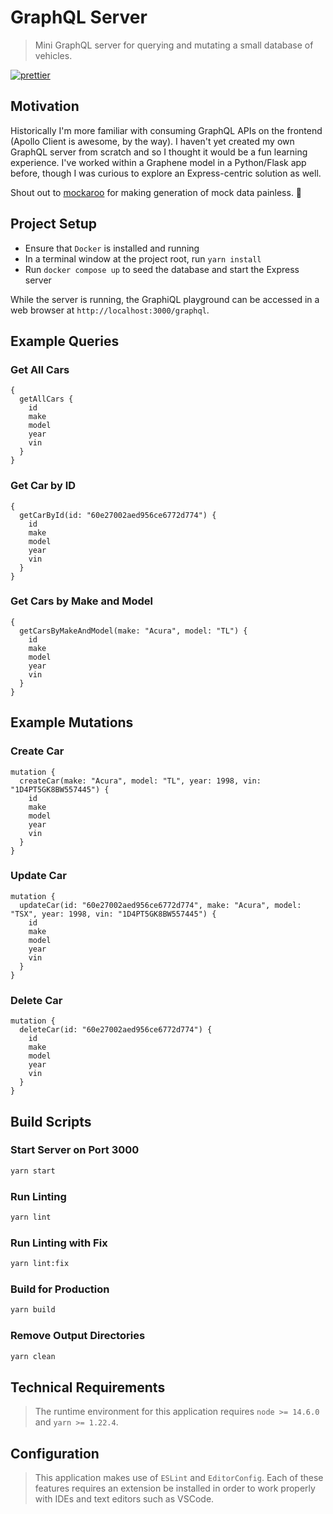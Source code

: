 # GraphQL Server

> Mini GraphQL server for querying and mutating a small database of vehicles.

[![prettier](https://img.shields.io/badge/code_style-prettier-ff69b4.svg)](https://prettier.io/)

## Motivation

Historically I'm more familiar with consuming GraphQL APIs on the frontend (Apollo Client is awesome, by the way). I haven't yet created my own GraphQL server from scratch and so I thought it would be a fun learning experience. I've worked within a Graphene model in a Python/Flask app before, though I was curious to explore an Express-centric solution as well.

Shout out to [mockaroo](https://mockaroo.com/) for making generation of mock data painless. 🦘

## Project Setup

- Ensure that `Docker` is installed and running
- In a terminal window at the project root, run `yarn install`
- Run `docker compose up` to seed the database and start the Express server

While the server is running, the GraphiQL playground can be accessed in a web browser at `http://localhost:3000/graphql`.

## Example Queries

### Get All Cars

```gql
{
  getAllCars {
    id
    make
    model
    year
    vin
  }
}
```

### Get Car by ID

```gql
{
  getCarById(id: "60e27002aed956ce6772d774") {
    id
    make
    model
    year
    vin
  }
}
```

### Get Cars by Make and Model

```gql
{
  getCarsByMakeAndModel(make: "Acura", model: "TL") {
    id
    make
    model
    year
    vin
  }
}
```

## Example Mutations

### Create Car

```gql
mutation {
  createCar(make: "Acura", model: "TL", year: 1998, vin: "1D4PT5GK8BW557445") {
    id
    make
    model
    year
    vin
  }
}
```

### Update Car

```gql
mutation {
  updateCar(id: "60e27002aed956ce6772d774", make: "Acura", model: "TSX", year: 1998, vin: "1D4PT5GK8BW557445") {
    id
    make
    model
    year
    vin
  }
}
```

### Delete Car

```gql
mutation {
  deleteCar(id: "60e27002aed956ce6772d774") {
    id
    make
    model
    year
    vin
  }
}
```

## Build Scripts

### Start Server on Port 3000

```sh
yarn start
```

### Run Linting

```sh
yarn lint
```

### Run Linting with Fix

```sh
yarn lint:fix
```

### Build for Production

```sh
yarn build
```

### Remove Output Directories

```sh
yarn clean
```

## Technical Requirements

> The runtime environment for this application requires `node >= 14.6.0` and `yarn >= 1.22.4`.

## Configuration

> This application makes use of `ESLint` and `EditorConfig`. Each of these features requires
> an extension be installed in order to work properly with IDEs and text editors such as VSCode.
